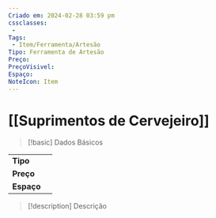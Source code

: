 ```yaml
---
Criado em: 2024-02-28 03:59 pm
cssclasses:
 - 
Tags:
 - Item/Ferramenta/Artesão
Tipo: Ferramenta de Artesão
Preço: 
PreçoVisivel: 
Espaço: 
NoteIcon: Item
---
```

# [[Suprimentos de Cervejeiro]]

> [!basic] Dados Básicos
> 
|            |     |
| ---------- |:---:|
| **Tipo**   |     |
| **Preço**  |     |
| **Espaço** |     |
>
 
> [!description] Descrição
> 
>
